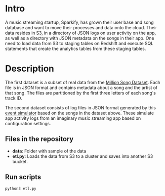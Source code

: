 # Intro

A music streaming startup, Sparkify, has grown their user base and song database and want to move their processes and data onto the cloud. Their data resides in S3, in a directory of JSON logs on user activity on the app, as well as a directory with JSON metadata on the songs in their app. One need to load data from S3 to staging tables on Redshift and execute SQL statements that create the analytics tables from these staging tables.

# Description

The first dataset is a subset of real data from the [Million Song Dataset](http://millionsongdataset.com/). Each file is in JSON format and contains metadata about a song and the artist of that song. The files are partitioned by the first three letters of each song's track ID. 

The second dataset consists of log files in JSON format generated by this [event simulator](https://github.com/Interana/eventsim) based on the songs in the dataset above. These simulate app activity logs from an imaginary music streaming app based on configuration settings.

## Files in the repository

* **data**: Folder with sample of the data
* **etl.py**: Loads the data from S3 to a cluster and saves into another S3 bucket.

## Run scripts

```bash
python3 etl.py
```
